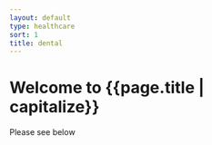 ```yaml
---
layout: default
type: healthcare
sort: 1
title: dental
---
```

# Welcome to {{page.title | capitalize}}

Please see below

